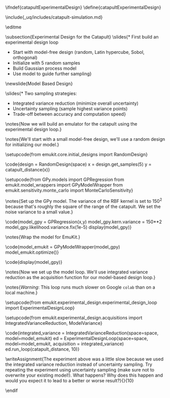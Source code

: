 \ifndef{catapultExperimentalDesign}
\define{catapultExperimentalDesign}


\include{_uq/includes/catapult-simulation.md}

\editme

\subsection{Experimental Design for the Catapult}
\slides{* First build an experimental design loop
* Start with model-free design (random, Latin hypercube, Sobol, orthogonal)
* Initialize with 5 random samples
* Build Gaussian process model
* Use model to guide further sampling}

\newslide{Model Based Design}

\slides{* Two sampling strategies:
* Integrated variance reduction (minimize overall uncertainty)
* Uncertainty sampling (sample highest variance points)
* Trade-off between accuracy and computation speed}
	
\notes{Now we will build an emulator for the catapult using the experimental design loop.}

\notes{We'll start with a small model-free design, we'll use a random design for initializing our model.}

\setupcode{from emukit.core.initial_designs import RandomDesign}

\code{design = RandomDesign(space)
x = design.get_samples(5)
y = catapult_distance(x)}

\setupcode{from GPy.models import GPRegression
from emukit.model_wrappers import GPyModelWrapper
from emukit.sensitivity.monte_carlo import MonteCarloSensitivity}

\notes{Set up the GPy model. The variance of the RBF kernel is set to $150^2$ because that's roughly the square of the range of the catapult. We set the noise variance to a small value.}

\code{model_gpy = GPRegression(x,y)
model_gpy.kern.variance = 150**2
model_gpy.likelihood.variance.fix(1e-5)
display(model_gpy)}

\notes{Wrap the model for EmuKit.}

\code{model_emukit = GPyModelWrapper(model_gpy)
model_emukit.optimize()}

\code{display(model_gpy)}

\notes{Now we set up the model loop. We'll use integrated variance reduction as the acquisition function for our model-based design loop.}

\notes{*Warning*: This loop runs much slower on Google `colab` than on a local machine.}

\setupcode{from emukit.experimental_design.experimental_design_loop import ExperimentalDesignLoop}

\setupcode{from emukit.experimental_design.acquisitions import IntegratedVarianceReduction, ModelVariance}

\code{integrated_variance = IntegratedVarianceReduction(space=space,
                                                  model=model_emukit)
ed = ExperimentalDesignLoop(space=space, 
                            model=model_emukit, 
                            acquisition = integrated_variance)
ed.run_loop(catapult_distance, 10)}

\writeAssignment{The experiment above was a little slow because we used the integrated variance reduction instead of uncertainty sampling. Try repeating the experiment using uncertainty sampling (make sure not to overwrite your existing model!). What happens? Why does this happen and would you expect it to lead to a better or worse result?}{}{10}


\endif

